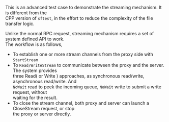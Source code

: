 This is an advanced test case to demonstrate the streaming mechanism. It is different from the   
CPP version of `sftest`, in the effort to reduce the complexity of the file transfer logic.   

Unlike the normal RPC request, streaming mechanism requires a set of system defined API to work.   
The workflow is as follows,   
  * To establish one or more stream channels from the proxy side with `StartStream`
  * To `Read/WriteStream` to communicate between the proxy and the server. The system provides   
  three Read( or Write ) approaches, as synchronous read/write, asynchronous read/write. And   
  `NoWait` read to peek the incoming queue, `NoWait` write to submit a write request, without   
  waiting for the result.
* To close the stream channel, both proxy and server can launch a CloseStream request, or stop   
the proxy or server directly.
